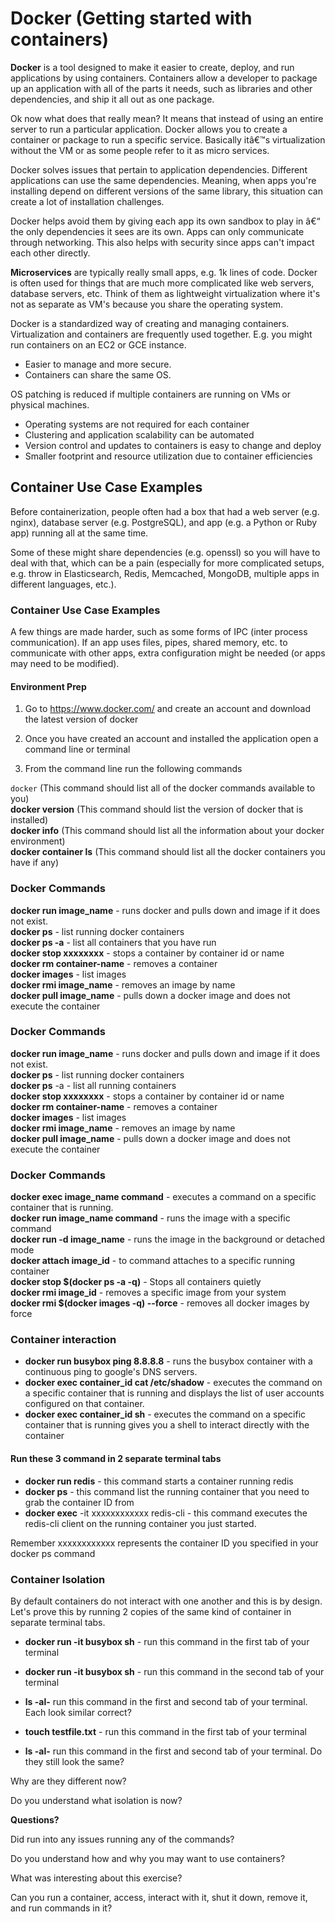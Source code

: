 # Docker (Getting started with containers)

**Docker** is a tool designed to make it easier to create, deploy, and run applications by using containers. Containers allow a developer to package up an application with all of the parts it needs, such as libraries and other dependencies, and ship it all out as one package.

Ok now what does that really mean? It means that instead of using an entire server to run a particular application. Docker allows you to create a container or package to run a specific service. Basically itâ€™s virtualization without the VM or as some people refer to it as micro services.


Docker solves issues that pertain to application dependencies. Different applications can use the same dependencies. Meaning, when apps you're installing depend on different versions of the same library, this situation can create a lot of installation challenges.

Docker helps avoid them by giving each app its own sandbox to play in â€“ the only dependencies it sees are its own. Apps can only communicate through networking. This also helps with security since apps can't impact each other directly.


**Microservices** are typically really small apps, e.g. 1k lines of code. Docker is often used for things that are much more complicated like web servers, database servers, etc. Think of them as lightweight virtualization where it's not as separate as VM's because you share the operating system.


Docker is a standardized way of creating and managing containers. Virtualization and containers are frequently used together. E.g. you might run containers on an EC2 or GCE instance.


- Easier to manage and more secure.
- Containers can share the same OS.

OS patching is reduced if multiple containers are running on VMs or physical machines.

- Operating systems are not required for each container
- Clustering and application scalability can be automated
- Version control and updates to containers is easy to change and deploy
- Smaller footprint and resource utilization due to container efficiencies


## Container Use Case Examples

Before containerization, people often had a box that had a web server (e.g. nginx), database server (e.g. PostgreSQL), and app (e.g. a Python or Ruby app) running all at the same time. 

Some of these might share dependencies (e.g. openssl) so you will have to deal with that, which can be a pain (especially for more complicated setups, e.g. throw in Elasticsearch, Redis, Memcached, MongoDB, multiple apps in different languages, etc.).


### Container Use Case Examples


A few things are made harder, such as some forms of IPC (inter process communication). If an app uses files, pipes, shared memory, etc. to communicate with other apps, extra configuration might be needed (or apps may need to be modified).


#### Environment Prep

1. Go to https://www.docker.com/ and create an account and download the latest version of docker

2. Once you have created an account and installed the application open a command line or terminal

3. From the command line run the following commands

`docker` (This command should list all of the docker commands available to you)  
**docker version**  (This command should list the version of docker that is installed)  
**docker info** (This command should list all the information about your docker environment)  
**docker container ls** (This command should list all the docker containers you have if any)  


### Docker Commands

**docker run image_name** - runs docker and pulls down and image if it does not exist.  
**docker ps** - list running docker containers  
**docker ps -a** - list all containers that you have run  
**docker stop xxxxxxxx** - stops a container by container id or name  
**docker rm container-name** - removes a container  
**docker images** - list images  
**docker rmi image_name** - removes an image by name  
**docker pull image_name** - pulls down a docker image and does not execute the container  


### Docker Commands

**docker run image_name** - runs docker and pulls down and image if it does not exist.  
**docker ps** - list running docker containers  
**docker ps** -a - list all running containers  
**docker stop xxxxxxxx** - stops a container by container id or name  
**docker rm container-name** - removes a container  
**docker images** - list images  
**docker rmi image_name** - removes an image by name  
**docker pull image_name** - pulls down a docker image and does not execute the container  

### Docker Commands

**docker exec image_name command** - executes a command on a specific container that is running.  
**docker run image_name command**  - runs the image with a  specific command  
**docker run -d image_name** - runs the image in the background or detached mode  
**docker attach image_id** - to command attaches to a specific running container  
**docker stop $(docker ps -a -q)** - Stops all containers quietly  
**docker rmi image_id** - removes a specific image from your system  
**docker rmi $(docker images -q) --force** - removes all docker images by force  


### Container interaction

- **docker run busybox ping 8.8.8.8** - runs the busybox container with a continuous ping to google's DNS servers.
- **docker exec container_id cat /etc/shadow** - executes the command on a specific container that is running and displays the list of user accounts configured on that container.
- **docker exec container_id sh** - executes the command on a specific container that is running gives you a shell to interact directly with the container

#### Run these 3 command in 2 separate terminal tabs

- **docker run redis** - this command starts a container running redis
- **docker ps** - this command list the running container that you need to grab the container ID from
- **docker exec** -it xxxxxxxxxxxx redis-cli - this command executes the redis-cli client on the running container you just started.

Remember xxxxxxxxxxxx represents the container ID you specified in your docker ps command



### Container Isolation


By default containers do not interact with one another and this is by design. Let's prove this by running 2 copies of the same kind of container in separate terminal tabs.

- **docker run -it busybox sh** - run this command in the first tab of your terminal
- **docker run -it busybox sh** - run this command in the second tab of your terminal
- **ls -al-** run this command in the first and second tab of your terminal. Each look similar correct?

- **touch testfile.txt** - run this command in the first tab of your terminal
- **ls -al-** run this command in the first and second tab of your terminal. Do they still look the same?

Why are they different now?

Do you understand what isolation is now?


**Questions?**

Did run into any issues running any of the commands?

Do you understand how and why you may want to use containers?

What was interesting about this exercise?

Can you run a container, access, interact with it, shut it down, remove it, and run commands in it?
